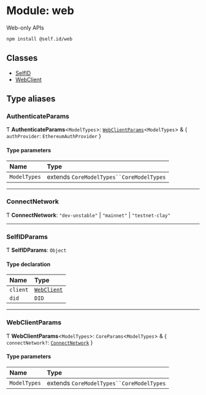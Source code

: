 # Module: web

Web-only APIs

```sh
npm install @self.id/web
```

## Classes

- [SelfID](../classes/web.SelfID.md)
- [WebClient](../classes/web.WebClient.md)

## Type aliases

### AuthenticateParams

Ƭ **AuthenticateParams**<`ModelTypes`\>: [`WebClientParams`](web.md#webclientparams)<`ModelTypes`\> & { `authProvider`: `EthereumAuthProvider`  }

#### Type parameters

| Name | Type |
| :------ | :------ |
| `ModelTypes` | extends `CoreModelTypes``CoreModelTypes` |

___

### ConnectNetwork

Ƭ **ConnectNetwork**: ``"dev-unstable"`` \| ``"mainnet"`` \| ``"testnet-clay"``

___

### SelfIDParams

Ƭ **SelfIDParams**: `Object`

#### Type declaration

| Name | Type |
| :------ | :------ |
| `client` | [`WebClient`](../classes/web.WebClient.md) |
| `did` | `DID` |

___

### WebClientParams

Ƭ **WebClientParams**<`ModelTypes`\>: `CoreParams`<`ModelTypes`\> & { `connectNetwork?`: [`ConnectNetwork`](web.md#connectnetwork)  }

#### Type parameters

| Name | Type |
| :------ | :------ |
| `ModelTypes` | extends `CoreModelTypes``CoreModelTypes` |
